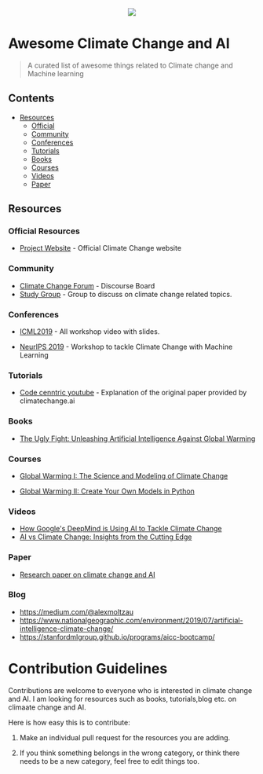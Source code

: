 <div align="center">
  <a href="https://github.com/sindresorhus/awesome#readme"><img src="https://awesome.re/badge-flat.svg" /></a>

</div>

# Awesome Climate Change and AI
> A curated list of awesome things related to Climate change and Machine learning

## Contents


- [Resources](#resources)
  - [Official](#official-resources)
  - [Community](#community)
  - [Conferences](#conferences)
  - [Tutorials](#tutorials)
  - [Books](#books)
  - [Courses](#courses)
  - [Videos](#videos)
  - [Paper](#paper)



## Resources

### Official Resources

- [Project Website](https://www.climatechange.ai/) - Official Climate Change website



### Community

- [Climate Change Forum](https://forum.climatechange.ai//) - Discourse Board
- [Study Group](https://t.me/joinchat/KRc01BYfz_UOitAEfq7Eiw) - Group to discuss on climate change related topics.


### Conferences


- [ICML2019](https://www.climatechange.ai/ICML2019_workshop) - All workshop video with slides.


- [NeurIPS 2019](https://www.climatechange.ai/NeurIPS2019_workshop) - Workshop to tackle Climate Change with Machine Learning



### Tutorials

- [Code cenntric youtube](https://www.youtube.com/watch?v=pHdv4o0mfd0&t=124s) - Explanation of the original paper provided by climatechange.ai


### Books

- [The Ugly Fight: Unleashing Artificial Intelligence Against Global Warming](https://www.amazon.com/Ugly-Fight-Unleashing-Artificial-Intelligence-ebook/dp/B07KK2R3BW)


### Courses

- [Global Warming I: The Science and Modeling of Climate Change](https://www.coursera.org/learn/global-warming)

- [Global Warming II: Create Your Own Models in Python](https://www.coursera.org/learn/global-warming-model)

### Videos
- [How Google's DeepMind is Using AI to Tackle Climate Change](https://www.youtube.com/watch?v=ba1tND0B0xk&t=8s)
- [AI vs Climate Change: Insights from the Cutting Edge ](https://www.youtube.com/watch?v=AyHpt8uxwSo&t=49s)

### Paper
- [Research paper on climate change and AI](https://arxiv.org/pdf/1906.05433.pdf)

### Blog

- https://medium.com/@alexmoltzau
- https://www.nationalgeographic.com/environment/2019/07/artificial-intelligence-climate-change/
- https://stanfordmlgroup.github.io/programs/aicc-bootcamp/



# Contribution Guidelines

Contributions are welcome to everyone who is interested in climate change and AI. I am looking for resources such as books, tutorials,blog etc. on climaate change and AI.

Here is how easy this is to contribute:

1. Make an individual pull request for the resources you are adding.

2. If you think something belongs in the wrong category, or think there needs to be a new category, feel free to edit things too.


